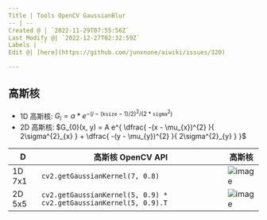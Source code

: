 ```yaml
---
Title | Tools OpenCV GaussianBlur
-- | --
Created @ | `2022-11-29T07:55:56Z`
Last Modify @| `2022-12-27T02:32:59Z`
Labels | ``
Edit @| [here](https://github.com/junxnone/aiwiki/issues/320)

---
```

## 高斯核

- 1D 高斯核:  $G_i= \alpha *e^{-(i-( \texttt{ksize} -1)/2)^2/(2* \texttt{sigma}^2)}$
- 2D 高斯核: $G_{0}(x, y) = A e^{ \dfrac{ -(x - \mu_{x})^{2} }{ 2\sigma^{2}_{x} } + \dfrac{ -(y - \mu_{y})^{2} }{ 2\sigma^{2}_{y} } }$

D | 高斯核 OpenCV API | 高斯核
-- | -- | --
1D 7x1 | `cv2.getGaussianKernel(7, 0.8)` | ![image](https://user-images.githubusercontent.com/2216970/204470955-d54b19ac-c165-41f1-b638-f6a2d1141100.png)
2D 5x5 | `cv2.getGaussianKernel(5, 0.9) * cv2.getGaussianKernel(5, 0.9).T` | ![image](https://user-images.githubusercontent.com/2216970/204472203-d264e2c7-0954-45d0-8de4-b7ef40f95423.png)





